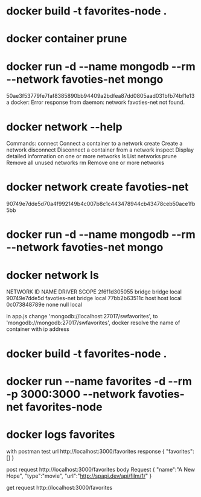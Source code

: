 # docker build -t favorites-node .

# docker container prune 

# docker run -d --name mongodb --rm --network favoties-net mongo 

50ae3f53779fe7faf8385890bb94409a2bdfea87dd0805aad031bfb74bf1e13a
docker: Error response from daemon: network favoties-net not found.

# docker network --help 
Commands:
  connect     Connect a container to a network
  create      Create a network
  disconnect  Disconnect a container from a network
  inspect     Display detailed information on one or more networks
  ls          List networks
  prune       Remove all unused networks
  rm          Remove one or more networks

# docker network create favoties-net
90749e7dde5d70a4f992149b4c007b8c1c443478944cb43478ceb50ace1fb5bb


# docker run -d --name mongodb --rm --network favoties-net mongo 

# docker network ls
NETWORK ID     NAME           DRIVER    SCOPE
2f6f1d305055   bridge         bridge    local
90749e7dde5d   favoties-net   bridge    local
77bb2b63511c   host           host      local
0c073848789e   none           null      local


in app.js 
change 'mongodb://localhost:27017/swfavorites', to  'mongodb://mongodb:27017/swfavorites',
docker resolve the name of container with ip address

# docker build -t favorites-node .


# docker run --name favorites -d --rm -p 3000:3000 --network favoties-net favorites-node

# docker logs favorites


with postman test url http://localhost:3000/favorites 
response 
{
    "favorites": []
}


post request 
http://localhost:3000/favorites 
body Request
  {
      "name":"A New Hope",
      "type":"movie",
      "url":"http://spapi.dev/api/film/1/"
  }

get request 
http://localhost:3000/favorites 